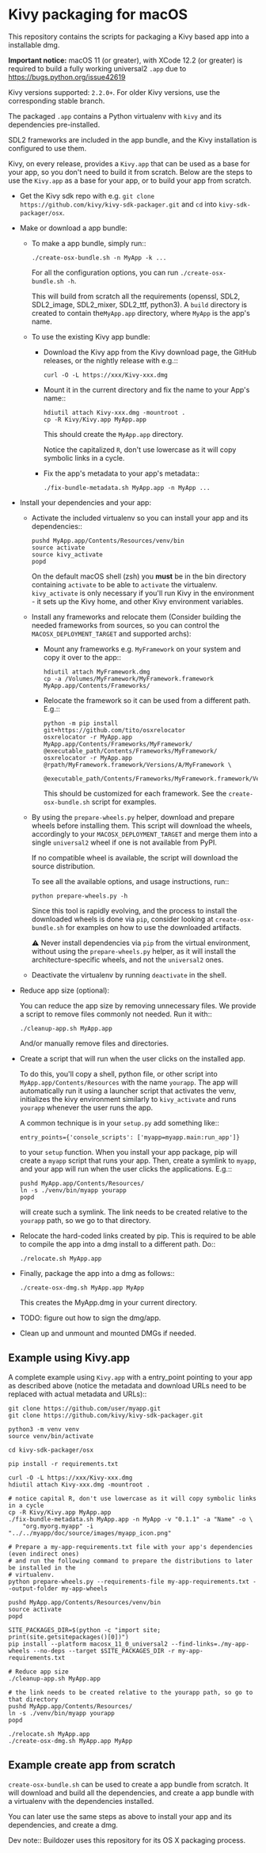 Kivy packaging for macOS
========================

This repository contains the scripts for packaging a Kivy based app into a installable dmg.

**Important notice:** macOS 11 (or greater), with XCode 12.2 (or greater) is required to build a fully working universal2 ``.app`` due to https://bugs.python.org/issue42619

Kivy versions supported: ``2.2.0+``. For older Kivy versions, use the corresponding stable branch.

The packaged ``.app`` contains a Python virtualenv with ``kivy`` and its dependencies pre-installed.

SDL2 frameworks are included in the app bundle, and the Kivy installation is configured to use them.

Kivy, on every release, provides a ``Kivy.app`` that can be used as a base for your app, so you don't need to build it from scratch.
Below are the steps to use the ``Kivy.app`` as a base for your app, or to build your app from scratch.

* Get the Kivy sdk repo with e.g.
  ``git clone https://github.com/kivy/kivy-sdk-packager.git`` and ``cd`` into
  ``kivy-sdk-packager/osx``.
* Make or download a app bundle:
  * To make a app bundle, simply run::

        ./create-osx-bundle.sh -n MyApp -k ...

    For all the configuration options, you can run ``./create-osx-bundle.sh -h``.

    This will build from scratch all the requirements (openssl, SDL2, SDL2_image, SDL2_mixer, SDL2_ttf, python3).
    A ``build`` directory is created to contain the``MyApp.app`` directory, where ``MyApp`` is the app's name.
  * To use the existing Kivy app bundle:
    * Download the Kivy app from the Kivy download page, the GitHub releases, or the
      nightly release with e.g.::

          curl -O -L https://xxx/Kivy-xxx.dmg
    * Mount it in the current directory and fix the name to your App's name::

          hdiutil attach Kivy-xxx.dmg -mountroot .
          cp -R Kivy/Kivy.app MyApp.app

      This should create the ``MyApp.app`` directory.

      Notice the capitalized ``R``, don't use lowercase as it will copy symbolic links in a cycle.
    * Fix the app's metadata to your app's metadata::

          ./fix-bundle-metadata.sh MyApp.app -n MyApp ...
* Install your dependencies and your app:
  * Activate the included virtualenv so you can install your app and its dependencies::

        pushd MyApp.app/Contents/Resources/venv/bin
        source activate
        source kivy_activate
        popd

    On the default macOS shell (zsh) you **must** be in the bin directory containing ``activate`` to be
    able to ``activate`` the virtualenv. ``kivy_activate`` is only necessary if you'll run
    Kivy in the environment - it sets up the Kivy home, and other Kivy environment
    variables.
  * Install any frameworks and relocate them (Consider building the needed frameworks from sources, so you can control the `MACOSX_DEPLOYMENT_TARGET` and supported archs):
    * Mount any frameworks e.g. ``MyFramework`` on your system and copy it over to the app::

          hdiutil attach MyFramework.dmg
          cp -a /Volumes/MyFramework/MyFramework.framework MyApp.app/Contents/Frameworks/

    * Relocate the framework so it can be used from a different path. E.g.::

          python -m pip install git+https://github.com/tito/osxrelocator
          osxrelocator -r MyApp.app MyApp.app/Contents/Frameworks/MyFramework/ @executable_path/Contents/Frameworks/MyFramework/
          osxrelocator -r MyApp.app @rpath/MyFramework.framework/Versions/A/MyFramework \
              @executable_path/Contents/Frameworks/MyFramework.framework/Versions/A/MyFramework

      This should be customized for each framework. See the ``create-osx-bundle.sh`` script for examples.
  * By using the ``prepare-wheels.py`` helper, download and prepare wheels before installing them.
    This script will download the wheels, accordingly to your ``MACOSX_DEPLOYMENT_TARGET`` and merge them into a single ``universal2`` wheel if one is not available from PyPI.

    If no compatible wheel is available, the script will download the source distribution.

    To see all the available options, and usage instructions, run::

        python prepare-wheels.py -h

    Since this tool is rapidly evolving, and the process to install the downloaded 
    wheels is done via ``pip``, consider looking at ``create-osx-bundle.sh`` for examples on how to use the downloaded artifacts.

    :warning: Never install dependencies via ``pip`` from the virtual environment, without using the ``prepare-wheels.py`` helper, as it will install the architecture-specific wheels, and not the ``universal2`` ones.

  * Deactivate the virtualenv by running ``deactivate`` in the shell.
* Reduce app size (optional):

  You can reduce the app size by removing unnecessary files. We provide a script to remove files commonly
  not needed. Run it with::

      ./cleanup-app.sh MyApp.app

  And/or manually remove files and directories.
* Create a script that will run when the user clicks on the installed app.

  To do this, you'll copy a shell, python file, or other script into
  ``MyApp.app/Contents/Resources`` with the name ``yourapp``. The app will automatically run it
  using a launcher script that activates the venv, initializes the kivy environment similarly to
  ``kivy_activate`` and runs ``yourapp`` whenever the user runs the app.

  A common technique is in your ``setup.py`` add something like::

      entry_points={'console_scripts': ['myapp=myapp.main:run_app']}

  to your ``setup`` function. When you install your app package, pip will create a ``myapp``
  script that runs your app. Then, create a symlink to ``myapp``, and your app will run
  when the user clicks the applications. E.g.::

      pushd MyApp.app/Contents/Resources/
      ln -s ./venv/bin/myapp yourapp
      popd

  will create such a symlink. The link needs to be created relative to the ``yourapp`` path,
  so we go to that directory.
* Relocate the hard-coded links created by pip. This is required to be able to compile the app
  into a dmg install to a different path. Do::

      ./relocate.sh MyApp.app

* Finally, package the app into a dmg as follows::

      ./create-osx-dmg.sh MyApp.app MyApp

  This creates the MyApp.dmg in your current directory.
* TODO: figure out how to sign the dmg/app.
* Clean up and unmount and mounted DMGs if needed.


Example using Kivy.app
----------------------

A complete example using ``Kivy.app`` with a entry_point pointing to your app as described above
(notice the metadata and download URLs need to be replaced with actual metadata and URLs)::

    git clone https://github.com/user/myapp.git
    git clone https://github.com/kivy/kivy-sdk-packager.git

    python3 -m venv venv
    source venv/bin/activate

    cd kivy-sdk-packager/osx

    pip install -r requirements.txt

    curl -O -L https://xxx/Kivy-xxx.dmg
    hdiutil attach Kivy-xxx.dmg -mountroot .

    # notice capital R, don't use lowercase as it will copy symbolic links in a cycle
    cp -R Kivy/Kivy.app MyApp.app
    ./fix-bundle-metadata.sh MyApp.app -n MyApp -v "0.1.1" -a "Name" -o \
        "org.myorg.myapp" -i "../../myapp/doc/source/images/myapp_icon.png"

    # Prepare a my-app-requirements.txt file with your app's dependencies (even indirect ones)
    # and run the following command to prepare the distributions to later be installed in the
    # virtualenv.
    python prepare-wheels.py --requirements-file my-app-requirements.txt --output-folder my-app-wheels

    pushd MyApp.app/Contents/Resources/venv/bin
    source activate
    popd

    SITE_PACKAGES_DIR=$(python -c "import site; print(site.getsitepackages()[0])")
    pip install --platform macosx_11_0_universal2 --find-links=./my-app-wheels --no-deps --target $SITE_PACKAGES_DIR -r my-app-requirements.txt

    # Reduce app size
    ./cleanup-app.sh MyApp.app

    # the link needs to be created relative to the yourapp path, so go to that directory
    pushd MyApp.app/Contents/Resources/
    ln -s ./venv/bin/myapp yourapp
    popd

    ./relocate.sh MyApp.app
    ./create-osx-dmg.sh MyApp.app MyApp


Example create app from scratch
-------------------------------

``create-osx-bundle.sh`` can be used to create a app bundle from scratch. It will download and
build all the dependencies, and create a app bundle with a virtualenv with the dependencies
installed.

You can later use the same steps as above to install your app and its dependencies, and create a
dmg.


Dev note:: Buildozer uses this repository for its OS X packaging process.
